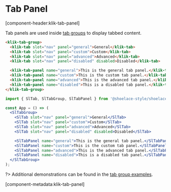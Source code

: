 # Tab Panel

[component-header:klik-tab-panel]

Tab panels are used inside [tab groups](/components/tab-group) to display tabbed content.

```html preview
<klik-tab-group>
  <klik-tab slot="nav" panel="general">General</klik-tab>
  <klik-tab slot="nav" panel="custom">Custom</klik-tab>
  <klik-tab slot="nav" panel="advanced">Advanced</klik-tab>
  <klik-tab slot="nav" panel="disabled" disabled>Disabled</klik-tab>

  <klik-tab-panel name="general">This is the general tab panel.</klik-tab-panel>
  <klik-tab-panel name="custom">This is the custom tab panel.</klik-tab-panel>
  <klik-tab-panel name="advanced">This is the advanced tab panel.</klik-tab-panel>
  <klik-tab-panel name="disabled">This is a disabled tab panel.</klik-tab-panel>
</klik-tab-group>
```

```jsx react
import { SlTab, SlTabGroup, SlTabPanel } from '@shoelace-style/shoelace/dist/react';

const App = () => (
  <SlTabGroup>
    <SlTab slot="nav" panel="general">General</SlTab>
    <SlTab slot="nav" panel="custom">Custom</SlTab>
    <SlTab slot="nav" panel="advanced">Advanced</SlTab>
    <SlTab slot="nav" panel="disabled" disabled>Disabled</SlTab>

    <SlTabPanel name="general">This is the general tab panel.</SlTabPanel>
    <SlTabPanel name="custom">This is the custom tab panel.</SlTabPanel>
    <SlTabPanel name="advanced">This is the advanced tab panel.</SlTabPanel>
    <SlTabPanel name="disabled">This is a disabled tab panel.</SlTabPanel>
  </SlTabGroup>
);
```

?> Additional demonstrations can be found in the [tab group examples](/components/tab-group).

[component-metadata:klik-tab-panel]
